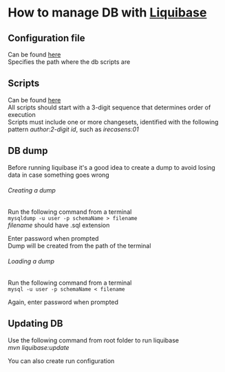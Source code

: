 # How to manage DB with [Liquibase](https://www.liquibase.com/open-source)

## Configuration file
Can be found [here](config/liquibase-changelog.xml)  
Specifies the path where the db scripts are

## Scripts
Can be found [here](scripts)  
All scripts should start with a 3-digit sequence that determines order of execution  
Scripts must include one or more changesets, identified with the following pattern
*author*:*2-digit id*, such as *irecasens:01*

## DB dump
Before running liquibase it's a good idea to create a dump to avoid losing data in case something goes wrong
###### Creating a dump
Run the following command from a terminal  
```mysqldump -u user -p schemaName > filename```  
*filename* should have .sql extension

Enter password when prompted  
Dump will be created from the path of the terminal

###### Loading a dump
Run the following command from a terminal  
```mysql -u user -p schemaName < filename```

Again, enter password when prompted

## Updating DB
Use the following command from root folder to run liquibase  
*mvn liquibase:update*

You can also create run configuration